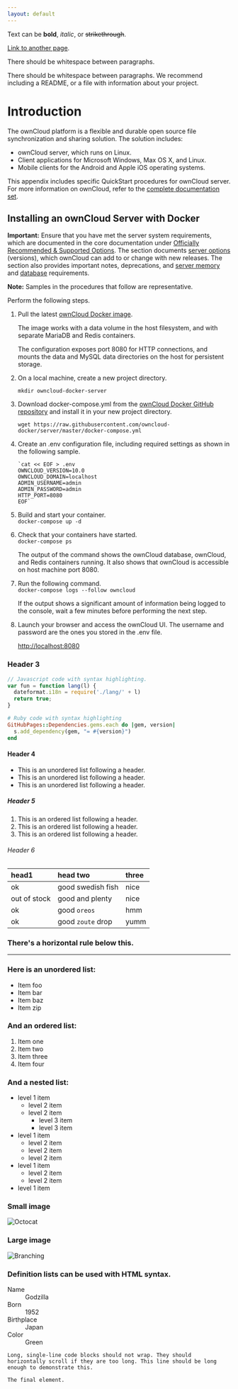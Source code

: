 ```yaml
---
layout: default
---
```


Text can be **bold**, _italic_, or ~~strikethrough~~.

[Link to another page](./another-page.html).

There should be whitespace between paragraphs.

There should be whitespace between paragraphs. We recommend including a README, or a file with information about your project.

# Introduction

The ownCloud platform is a flexible and durable open source file synchronization and sharing solution.  The solution includes:

 - ownCloud server, which runs on Linux.
 - Client applications for Microsoft Windows, Max OS X, and Linux.
 - Mobile clients for the Android and Apple iOS operating systems.

This appendix includes specific QuickStart procedures for ownCloud server.  For more information on ownCloud, refer to the [complete documentation set](https://doc.owncloud.com).

## Installing an ownCloud Server with Docker


**Important:** Ensure that you have met the server system requirements, which are documented in the core documentation under [Officially Recommended & Supported Options](https://doc.owncloud.com/server/admin_manual/installation/system_requirements.html).  The section documents [server options](https://doc.owncloud.com/server/admin_manual/installation/system_requirements.html#server) (versions), which ownCloud can add to or change with new releases. The section also provides important notes, deprecations, and [server memory](https://doc.owncloud.com/server/admin_manual/installation/system_requirements.html#memory-requirements) and [database](https://doc.owncloud.com/server/admin_manual/installation/system_requirements.html#database-requirements) requirements.

**Note:** Samples in the procedures that follow are representative.

Perform the following steps.


 1. Pull the latest [ownCloud Docker image](https://hub.docker.com/r/owncloud/server/).

    The image works with a data volume in the host filesystem, and with separate MariaDB and Redis containers.  
  
    The configuration exposes port 8080 for HTTP connections, and mounts the data and MySQL data directories on the host for persistent storage.

 2. On a local machine, create a new project directory.  
  
    `mkdir owncloud-docker-server`  

 3. Download docker-compose.yml from the [ownCloud Docker GitHub repository](https://github.com/owncloud-docker/server) and install it in your new project directory.  
   
        wget https://raw.githubusercontent.com/owncloud-docker/server/master/docker-compose.yml  

 4. Create an .env configuration file, including required settings as shown in the following sample.

        `cat << EOF > .env
        OWNCLOUD_VERSION=10.0
        OWNCLOUD_DOMAIN=localhost
        ADMIN_USERNAME=admin
        ADMIN_PASSWORD=admin
        HTTP_PORT=8080
        EOF`    
 
 5. Build and start your container.  
    `docker-compose up -d`
 6. Check that your containers have started.  
      `docker-compose ps`

    The output of the command shows the ownCloud database, ownCloud, and Redis containers running.  It also shows that ownCloud is accessible on host machine port 8080.

 7. Run the following command.  
     `docker-compose logs --follow owncloud`  
  
    If the output shows a significant amount of information being logged to the console, wait a few minutes before performing the next step.  
 8. Launch your browser and access the ownCloud UI.  The username and password are the ones you stored in the .env file.  

      [http://localhost:8080](http://localhost:8080/)
  
 
 
### Header 3

```js
// Javascript code with syntax highlighting.
var fun = function lang(l) {
  dateformat.i18n = require('./lang/' + l)
  return true;
}
```

```ruby
# Ruby code with syntax highlighting
GitHubPages::Dependencies.gems.each do |gem, version|
  s.add_dependency(gem, "= #{version}")
end
```

#### Header 4

*   This is an unordered list following a header.
*   This is an unordered list following a header.
*   This is an unordered list following a header.

##### Header 5

1.  This is an ordered list following a header.
2.  This is an ordered list following a header.
3.  This is an ordered list following a header.

###### Header 6

| head1        | head two          | three |
|:-------------|:------------------|:------|
| ok           | good swedish fish | nice  |
| out of stock | good and plenty   | nice  |
| ok           | good `oreos`      | hmm   |
| ok           | good `zoute` drop | yumm  |

### There's a horizontal rule below this.

* * *

### Here is an unordered list:

*   Item foo
*   Item bar
*   Item baz
*   Item zip

### And an ordered list:

1.  Item one
1.  Item two
1.  Item three
1.  Item four

### And a nested list:

- level 1 item
  - level 2 item
  - level 2 item
    - level 3 item
    - level 3 item
- level 1 item
  - level 2 item
  - level 2 item
  - level 2 item
- level 1 item
  - level 2 item
  - level 2 item
- level 1 item

### Small image

![Octocat](https://assets-cdn.github.com/images/icons/emoji/octocat.png)

### Large image

![Branching](https://guides.github.com/activities/hello-world/branching.png)


### Definition lists can be used with HTML syntax.

<dl>
<dt>Name</dt>
<dd>Godzilla</dd>
<dt>Born</dt>
<dd>1952</dd>
<dt>Birthplace</dt>
<dd>Japan</dd>
<dt>Color</dt>
<dd>Green</dd>
</dl>

```
Long, single-line code blocks should not wrap. They should horizontally scroll if they are too long. This line should be long enough to demonstrate this.
```

```
The final element.
```
